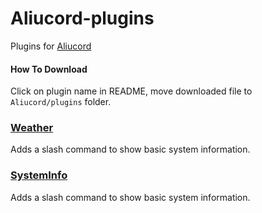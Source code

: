# Aliucord-plugins
Plugins for [Aliucord](https://github.com/Aliucord)

#### How To Download
Click on plugin name in README, move downloaded file to `Aliucord/plugins` folder.

### [Weather](https://github.com/litleck/aliucord-plugins/raw/builds/Weather.zip)
Adds a slash command to show basic system information.

### [SystemInfo](https://github.com/litleck/aliucord-plugins/raw/builds/SystemInfo.zip)
Adds a slash command to show basic system information.
